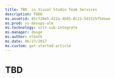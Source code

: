 ```yaml
---
title: TBD  in Visual Studio Team Services
description: TODO
ms.assetid: 85cf28e5-d22a-4b85-8c21-5d1525f54eae
ms.prod: vs-devops-alm
ms.technology: vsts-sub-integrate
ms.manager: douge
ms.author: elbatk
ms.date: 06/27/2017
ms.custom: get-started-article
---
```


# TBD